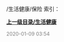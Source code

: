 /生活健康/保险 索引：


**[上一级目录/生活健康](/生活健康/index.md)**


<font size=2 color='grey'> 2020-01-09 03:54 </font>